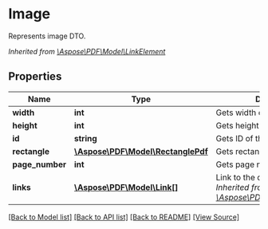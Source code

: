 # Image
Represents image DTO.

*Inherited from [\Aspose\PDF\Model\LinkElement](LinkElement.md)*
## Properties
Name | Type | Description | Notes
------------ | ------------- | ------------- | -------------
**width** | **int** | Gets width of the image. | 
**height** | **int** | Gets height of the image. | 
**id** | **string** | Gets ID of the image. | [optional]
**rectangle** | [**\Aspose\PDF\Model\RectanglePdf**](RectanglePdf.md) | Gets rectangle of the image. | [optional]
**page_number** | **int** | Gets page number. | 
**links** | [**\Aspose\PDF\Model\Link[]**](Link.md) | Link to the document.<br />*Inherited from [\Aspose\PDF\Model\LinkElement](LinkElement.md)* | [optional]

[[Back to Model list]](../README.md#documentation-for-models) [[Back to API list]](../README.md#documentation-for-api-endpoints) [[Back to README]](../README.md) [[View Source]](../src/Aspose/PDF/Model/Image.php)

